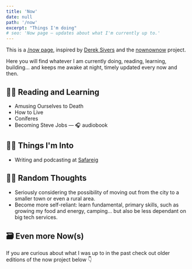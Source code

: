 ```yaml
---
title: 'Now'
date: null
path: '/now'
excerpt: "Things I'm doing"
# seo: 'Now page — updates about what I'm currently up to.'
---
```


This is a [/now page](https://nownownow.com/about), inspired by [Derek Sivers](https://sivers.org) and the [nownownow](https://nownownow.com) project.

Here you will find whatever I am currently doing, reading, learning, building... and keeps me awake at night, timely updated every now and then.

## 👨‍🎓 Reading and Learning

- Amusing Ourselves to Death
- How to Live
- Coníferes
- Becoming Steve Jobs — 🎧 audiobook

## 👨‍🔬 Things I'm Into

- Writing and podcasting at [Safareig](https://www.safareig.fm)

## 🤹‍♂️ Random Thoughts

- Seriously considering the possibility of moving out from the city to a smaller town or even a rural area.
- Become more self-reliant: learn fundamental, primary skills, such as growing my food and energy, camping... but also be less dependant on big tech services.

## 🗃 Even more Now(s)

If you are curious about what I was up to in the past check out older editions of the now project below 👇
